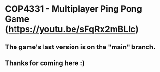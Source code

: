 # COP4331 - Multiplayer Ping Pong Game (https://youtu.be/sFqRx2mBLIc)
## The game's last version is on the "main" branch.

## Thanks for coming here :)
